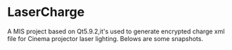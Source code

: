 # LaserCharge
A MIS project based on Qt5.9.2,it's used to generate encrypted charge xml file for Cinema projector laser lighting.
Belows are some snapshots.
